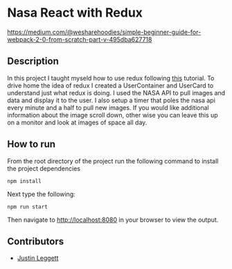 # Nasa React with Redux

https://medium.com/@wesharehoodies/simple-beginner-guide-for-webpack-2-0-from-scratch-part-v-495dba627718


## Description
In this project I taught myseld how to use redux following [this](https://medium.com/@wesharehoodies/simple-beginner-guide-for-webpack-2-0-from-scratch-part-v-495dba627718) tutorial. To drive home the idea of redux I created a UserContainer and UserCard to understand just what redux is doing. I used the NASA API to pull images and data and display it to the user. I also setup a timer that poles the nasa api every minute and a half to pull new images. If you would like additional information about the image scroll down, other wise you can leave this up on a monitor and look at images of space all day. 


## How to run
From the root directory of the project run the following command to install the project dependencies
```
npm install
```
Next type the following:
```
npm run start
```
Then navigate to [http://localhost:8080](http://localhost:8080) in your browser to view the output.

## Contributors
- [Justin Leggett](https://github.com/justinal64)
